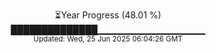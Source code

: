 <p align="center">
⏳Year Progress (48.01 %)<br>
██████████████▁▁▁▁▁▁▁▁▁▁▁▁▁▁▁▁ <br>
<sub>Updated: Wed, 25 Jun 2025 06:04:26 GMT</sub>
</p>

